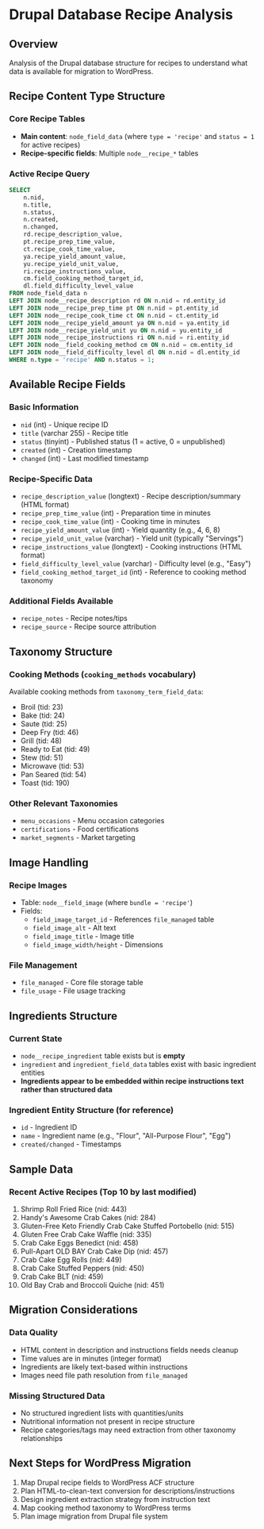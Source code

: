 # Drupal Database Recipe Analysis

## Overview
Analysis of the Drupal database structure for recipes to understand what data is available for migration to WordPress.

## Recipe Content Type Structure

### Core Recipe Tables
- **Main content**: `node_field_data` (where `type = 'recipe'` and `status = 1` for active recipes)
- **Recipe-specific fields**: Multiple `node__recipe_*` tables

### Active Recipe Query
```sql
SELECT 
    n.nid,
    n.title,
    n.status,
    n.created,
    n.changed,
    rd.recipe_description_value,
    pt.recipe_prep_time_value,
    ct.recipe_cook_time_value,
    ya.recipe_yield_amount_value,
    yu.recipe_yield_unit_value,
    ri.recipe_instructions_value,
    cm.field_cooking_method_target_id,
    dl.field_difficulty_level_value
FROM node_field_data n
LEFT JOIN node__recipe_description rd ON n.nid = rd.entity_id
LEFT JOIN node__recipe_prep_time pt ON n.nid = pt.entity_id  
LEFT JOIN node__recipe_cook_time ct ON n.nid = ct.entity_id
LEFT JOIN node__recipe_yield_amount ya ON n.nid = ya.entity_id
LEFT JOIN node__recipe_yield_unit yu ON n.nid = yu.entity_id
LEFT JOIN node__recipe_instructions ri ON n.nid = ri.entity_id
LEFT JOIN node__field_cooking_method cm ON n.nid = cm.entity_id
LEFT JOIN node__field_difficulty_level dl ON n.nid = dl.entity_id
WHERE n.type = 'recipe' AND n.status = 1;
```

## Available Recipe Fields

### Basic Information
- `nid` (int) - Unique recipe ID
- `title` (varchar 255) - Recipe title
- `status` (tinyint) - Published status (1 = active, 0 = unpublished)
- `created` (int) - Creation timestamp
- `changed` (int) - Last modified timestamp

### Recipe-Specific Data
- `recipe_description_value` (longtext) - Recipe description/summary (HTML format)
- `recipe_prep_time_value` (int) - Preparation time in minutes
- `recipe_cook_time_value` (int) - Cooking time in minutes  
- `recipe_yield_amount_value` (int) - Yield quantity (e.g., 4, 6, 8)
- `recipe_yield_unit_value` (varchar) - Yield unit (typically "Servings")
- `recipe_instructions_value` (longtext) - Cooking instructions (HTML format)
- `field_difficulty_level_value` (varchar) - Difficulty level (e.g., "Easy")
- `field_cooking_method_target_id` (int) - Reference to cooking method taxonomy

### Additional Fields Available
- `recipe_notes` - Recipe notes/tips
- `recipe_source` - Recipe source attribution

## Taxonomy Structure

### Cooking Methods (`cooking_methods` vocabulary)
Available cooking methods from `taxonomy_term_field_data`:
- Broil (tid: 23)
- Bake (tid: 24) 
- Saute (tid: 25)
- Deep Fry (tid: 46)
- Grill (tid: 48)
- Ready to Eat (tid: 49)
- Stew (tid: 51)
- Microwave (tid: 53)
- Pan Seared (tid: 54)
- Toast (tid: 190)

### Other Relevant Taxonomies
- `menu_occasions` - Menu occasion categories
- `certifications` - Food certifications
- `market_segments` - Market targeting

## Image Handling

### Recipe Images
- Table: `node__field_image` (where `bundle = 'recipe'`)
- Fields:
  - `field_image_target_id` - References `file_managed` table
  - `field_image_alt` - Alt text
  - `field_image_title` - Image title
  - `field_image_width/height` - Dimensions

### File Management
- `file_managed` - Core file storage table
- `file_usage` - File usage tracking

## Ingredients Structure

### Current State
- `node__recipe_ingredient` table exists but is **empty**
- `ingredient` and `ingredient_field_data` tables exist with basic ingredient entities
- **Ingredients appear to be embedded within recipe instructions text rather than structured data**

### Ingredient Entity Structure (for reference)
- `id` - Ingredient ID
- `name` - Ingredient name (e.g., "Flour", "All-Purpose Flour", "Egg")
- `created/changed` - Timestamps

## Sample Data

### Recent Active Recipes (Top 10 by last modified)
1. Shrimp Roll Fried Rice (nid: 443)
2. Handy's Awesome Crab Cakes (nid: 284)
3. Gluten-Free Keto Friendly Crab Cake Stuffed Portobello (nid: 515)
4. Gluten Free Crab Cake Waffle (nid: 335)
5. Crab Cake Eggs Benedict (nid: 458)
6. Pull-Apart OLD BAY Crab Cake Dip (nid: 457)
7. Crab Cake Egg Rolls (nid: 449)
8. Crab Cake Stuffed Peppers (nid: 450)
9. Crab Cake BLT (nid: 459)
10. Old Bay Crab and Broccoli Quiche (nid: 451)

## Migration Considerations

### Data Quality
- HTML content in description and instructions fields needs cleanup
- Time values are in minutes (integer format)
- Ingredients are likely text-based within instructions
- Images need file path resolution from `file_managed`

### Missing Structured Data
- No structured ingredient lists with quantities/units
- Nutritional information not present in recipe structure
- Recipe categories/tags may need extraction from other taxonomy relationships

## Next Steps for WordPress Migration
1. Map Drupal recipe fields to WordPress ACF structure
2. Plan HTML-to-clean-text conversion for descriptions/instructions  
3. Design ingredient extraction strategy from instruction text
4. Map cooking method taxonomy to WordPress terms
5. Plan image migration from Drupal file system